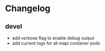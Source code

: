 # Changelog

## devel

* add verbose flag to enable debug output
* add current logs for all mapi container pods
